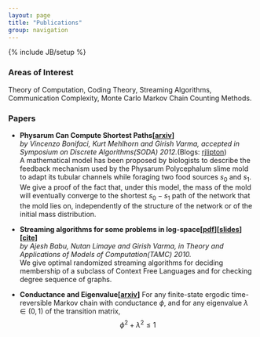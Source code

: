 ```yaml
---
layout: page
title: "Publications"
group: navigation
---
```

{% include JB/setup %}

<script type="text/x-mathjax-config">
MathJax.Hub.Config({
      tex2jax: {inlineMath: [['$','$'], ['\\(','\\)']]}
      });
</script>
<script type="text/javascript"
	  src=" http://cdn.mathjax.org/mathjax/2.0-beta/MathJax.js?config=TeX-AMS-MML_HTMLorMML">
  </script>

### Areas of Interest

Theory of Computation, Coding Theory, Streaming Algorithms, Communication Complexity, Monte Carlo Markov Chain Counting Methods.

### Papers

- **Physarum Can Compute Shortest Paths\[[arxiv](http://arxiv.org/abs/1106.0423v2)\]**  
*by Vincenzo Bonifaci, Kurt Mehlhorn and Girish Varma, accepted in Symposium on Discrete Algorithms(SODA) 2012.*(Blogs: [rjlipton](http://rjlipton.wordpress.com/2012/01/17/its-still-the-slime-mold-story/))   
A mathematical model has been proposed by biologists to describe the feedback mechanism used by the Physarum Polycephalum slime mold to adapt its tubular channels while foraging two food sources $s_0$  and $s_1$. We give a proof of the fact that, under this model, the mass of the mold will eventually converge to the shortest $s_0 - s_1$ path of the network that the mold lies on, independently of the structure of the network or of the initial mass distribution.

- **Streaming algorithms for some problems in log-space\[[pdf](http://www.tcs.tifr.res.in/~nutan/dlin-tamc.pdf)\]\[[slides](http://db.tt/rA4AsTt)\]\[[cite](http://www.springerlink.com/content/x157442437135m45/export-citation/)\]**  
*by Ajesh Babu, Nutan Limaye and Girish Varma, in Theory and Applications of Models of Computation(TAMC) 2010.*  
We give optimal randomized streaming algorithms for deciding membership of a subclass of Context Free Languages and for checking degree sequence of graphs.

- **Conductance and Eigenvalue\[[arxiv](http://arxiv.org/abs/1009.1756)\]**
For any finite-state ergodic time-reversible Markov chain with conductance $\phi$, and for any eigenvalue $\lambda \in (0,1)$ of the transition matrix,
$$ \phi^2 + \lambda^2 \leq 1 $$
			


